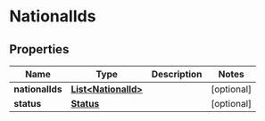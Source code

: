 
# NationalIds

## Properties
Name | Type | Description | Notes
------------ | ------------- | ------------- | -------------
**nationalIds** | [**List&lt;NationalId&gt;**](NationalId.md) |  |  [optional]
**status** | [**Status**](Status.md) |  |  [optional]



